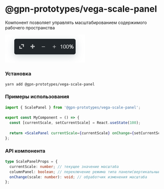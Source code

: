 # @gpn-prototypes/vega-scale-panel

Компонент позволяет управлять масштабированием содержимого рабочего пространства

![Панель управления масштабом](docs/scale-panel.png)

### Установка

    yarn add @gpn-prototypes/vega-scale-panel

### Примеры использования

```jsx
import { ScalePanel } from '@gpn-prototypes/vega-scale-panel';

export const MyComponent = () => {
  const [currentScale, setCurrentScale] = React.useState(100);

  return <ScalePanel currentScale={currentScale} onChange={setCurrentScale} columnPanel />;
};
```

### API компонента

```ts
type ScalePanelProps = {
  currentScale: number; // текущее значение масштаба
  columnPanel: boolean; // переключение режима типа панели(вертикальный/горизонтальный)
  onChange(scale: number): void; // обработчик изменения масштаба
};
```
